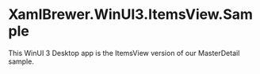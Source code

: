 # XamlBrewer.WinUI3.ItemsView.Sample

This WinUI 3 Desktop app is the ItemsView version of our MasterDetail sample.